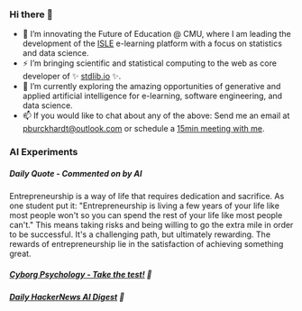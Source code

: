 ### Hi there 👋

-   📖 I’m innovating the Future of Education @ CMU, where I am leading the development of the [ISLE](https://www.stat.cmu.edu/isle) e-learning platform with a focus on statistics and data science.
-   ⚡ I’m bringing scientific and statistical computing to the web as core developer of ✨ [stdlib.io](https://stdlib.io) ✨.
-   🔭 I’m currently exploring the amazing opportunities of generative and applied artificial intelligence for e-learning, software engineering, and data science.
-   📫 If you would like to chat about any of the above: Send me an email at [pburckhardt@outlook.com](mailto:pburckhardt@outlook.com) or schedule a [15min meeting with me](https://cal.com/philipp-burckhardt/15min).

### AI Experiments

##### Daily Quote - Commented on by AI

<!-- <quote> -->

Entrepreneurship is a way of life that requires dedication and sacrifice. As one student put it: "Entrepreneurship is living a few years of your life like most people won't so you can spend the rest of your life like most people can't." This means taking risks and being willing to go the extra mile in order to be successful. It's a challenging path, but ultimately rewarding. The rewards of entrepreneurship lie in the satisfaction of achieving something great.

<!-- </quote> -->

##### [Cyborg Psychology - Take the test!](http://cyborg-psychology.com/) 🚀 
##### [Daily HackerNews AI Digest](https://ai-digest.vercel.app/) :brain:
